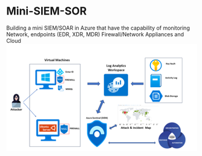 # Mini-SIEM-SOR
Building a mini SIEM/SOAR in Azure that have the capability of monitoring Network, endpoints (EDR, XDR, MDR) Firewall/Network Appliances and Cloud
![alt text](SOAR_WBS.png)
